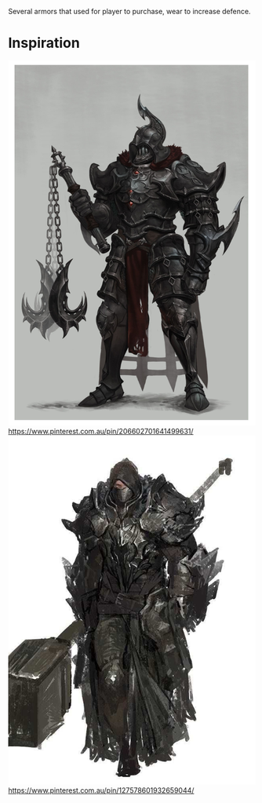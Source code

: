 Several armors that used for player to purchase, wear to increase defence.
# Inspiration
![5e14d1870589c23e5424215f3be904dd](uploads/a172c848218ad42bf3f9126017190398/5e14d1870589c23e5424215f3be904dd.jpg)
https://www.pinterest.com.au/pin/206602701641499631/
![17af1066e01f1b80076e41b7415b08d3](uploads/f84294c28b8afd4a9259bf2bad1e5418/17af1066e01f1b80076e41b7415b08d3.jpg)
https://www.pinterest.com.au/pin/127578601932659044/